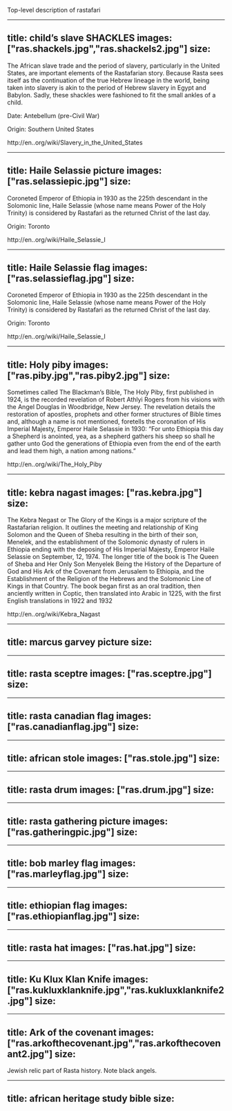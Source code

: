 Top-level description of rastafari

---
title: child’s slave SHACKLES
images: ["ras.shackels.jpg","ras.shackels2.jpg"]
size:
---
The African slave trade and the period of slavery, particularly in the United States, are important elements of the Rastafarian story. Because Rasta sees itself as the continuation of the true Hebrew lineage in the world, being taken into slavery is akin to the period of Hebrew slavery in Egypt and Babylon. Sadly, these shackles were fashioned to fit the small ankles of a child.

Date: Antebellum (pre-Civil War)

Origin: Southern United States

http://en..org/wiki/Slavery_in_the_United_States


---
title: Haile Selassie picture
images: ["ras.selassiepic.jpg"]
size:
---
Coroneted Emperor of Ethiopia in 1930 as the 225th descendant in the Solomonic line, Haile Selassie (whose name means Power of the Holy Trinity) is considered by Rastafari as the returned Christ of the last day.

Origin: Toronto

http://en..org/wiki/Haile_Selassie_I


---
title: Haile Selassie flag
images: ["ras.selassieflag.jpg"]
size:
---
Coroneted Emperor of Ethiopia in 1930 as the 225th descendant in the Solomonic line, Haile Selassie (whose name means Power of the Holy Trinity) is considered by Rastafari as the returned Christ of the last day.

Origin: Toronto

http://en..org/wiki/Haile_Selassie_I


---
title: Holy piby
images: ["ras.piby.jpg","ras.piby2.jpg"]
size:
---
Sometimes called The Blackman’s Bible, The Holy Piby, first published in 1924, is the recorded revelation of Robert Athlyi Rogers from his visions with the Angel Douglas in Woodbridge, New Jersey. The revelation details the restoration of apostles, prophets and other former structures of Bible times and, although a name is not mentioned, foretells the coronation of His Imperial Majesty, Emperor Haile Selassie in 1930: “For unto Ethiopia this day a Shepherd is anointed, yea, as a shepherd gathers his sheep so shall he gather unto God the generations of Ethiopia even from the end of the earth and lead them high, a nation among nations.”

http://en..org/wiki/The_Holy_Piby


---
title: kebra nagast
images: ["ras.kebra.jpg"]
size:
---
The Kebra Negast or The Glory of the Kings is a major scripture of the Rastafarian religion. It outlines the meeting and relationship of King Solomon and the Queen of Sheba resulting in the birth of their son, Menelek, and the establishment of the Solomonic dynasty of rulers in Ethiopia ending with the deposing of His Imperial Majesty, Emperor Haile Selassie on September, 12, 1974. The longer title of the book is The Queen of Sheba and Her Only Son Menyelek Being the History of the Departure of God and His Ark of the Covenant from Jerusalem to Ethiopia, and the Establishment of the Religion of the Hebrews and the Solomonic Line of Kings in that Country. The book began first as an oral tradition, then anciently written in Coptic, then translated into Arabic in 1225, with the first English translations in 1922 and 1932

http://en..org/wiki/Kebra_Nagast


---
title: marcus garvey picture
size:
---



---
title: rasta sceptre
images: ["ras.sceptre.jpg"]
size:
---



---
title: rasta canadian flag
images: ["ras.canadianflag.jpg"]
size:
---



---
title: african stole
images: ["ras.stole.jpg"]
size:
---



---
title: rasta drum
images: ["ras.drum.jpg"]
size:
---



---
title: rasta gathering picture
images: ["ras.gatheringpic.jpg"]
size:
---



---
title: bob marley flag
images: ["ras.marleyflag.jpg"]
size:
---



---
title: ethiopian flag
images: ["ras.ethiopianflag.jpg"]
size:
---



---
title: rasta hat
images: ["ras.hat.jpg"]
size:
---



---
title: Ku Klux Klan Knife
images: ["ras.kukluxklanknife.jpg","ras.kukluxklanknife2.jpg"]
size:
---



---
title: Ark of the covenant
images: ["ras.arkofthecovenant.jpg","ras.arkofthecovenant2.jpg"]
size:
---
Jewish relic part of Rasta history. Note black angels.


---
title: african heritage study bible
size:
---



